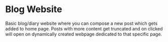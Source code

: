 # Blog Website

Basic blog/diary website where you can compose a new post which gets added to home page. Posts with more content get truncated and on clicked will open on dynamically created webpage dedicated to that specific page.